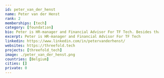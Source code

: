 ```yaml
---
id: peter_van_der_henst
name: Peter van der Henst
rank: 2
memberships: [tech]
category: [foundation]
bio: Peter is HR-manager and Financial Advisor For TF Tech. Besides that Peter is an entrepreneur active in the world of start-ups and scale-ups for about 8 years now. Next to running the best business center in Belgium, where he lets companies grow and develop themselves, he is Kristof’s financial guy for several interesting projects in Belgium, Spain & Egypt. Co-Founder fell in love with Threefold I believe in equal chances for everyone across the globe.
excerpt: Peter is HR-manager and Financial Advisor For TF Tech
linkedin: https://www.linkedin.com/in/petervanderhenst/
websites: https://threefold.tech
projects: [threefold_tech]
image: ./peter_van_der_henst.png
countries: [Belgium]
cities: []
private: 0
---
```

